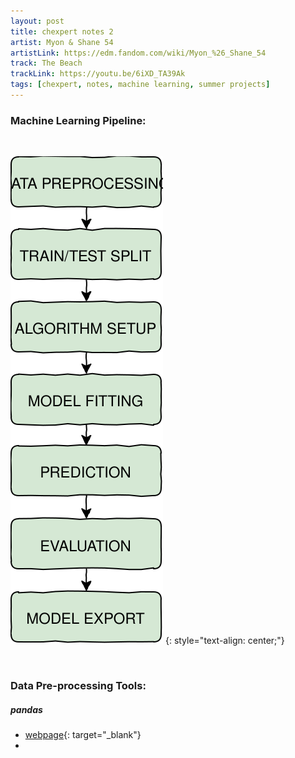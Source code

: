 ```yaml
---
layout: post
title: chexpert notes 2
artist: Myon & Shane 54
artistLink: https://edm.fandom.com/wiki/Myon_%26_Shane_54
track: The Beach
trackLink: https://youtu.be/6iXD_TA39Ak
tags: [chexpert, notes, machine learning, summer projects]
---
```


### Machine Learning Pipeline:

<br> 

![Model Input and Output](/media/blogAssets/chexpert/chexpert-notes-1-images-ML-pipeline.svg)
{: style="text-align: center;"}

<br> 
 

### Data Pre-processing Tools:


##### pandas

- [webpage](https://pandas.pydata.org/){: target="_blank"}
- 